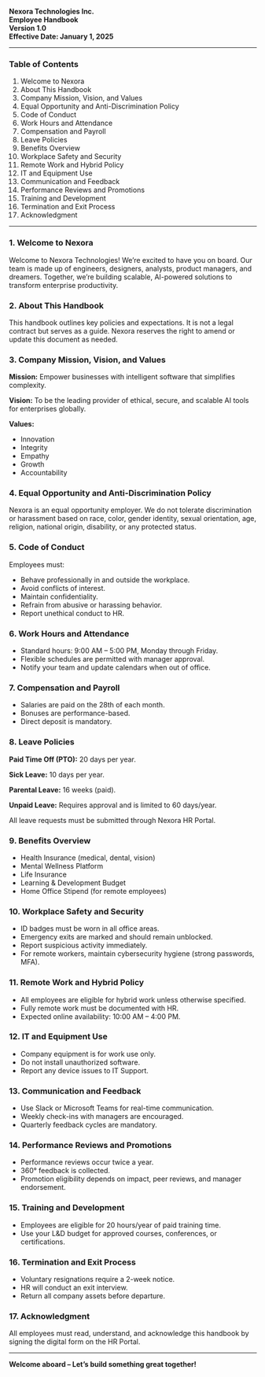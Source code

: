 **Nexora Technologies Inc.**  
**Employee Handbook**  
**Version 1.0**  
**Effective Date: January 1, 2025**

---

### Table of Contents
1. Welcome to Nexora
2. About This Handbook
3. Company Mission, Vision, and Values
4. Equal Opportunity and Anti-Discrimination Policy
5. Code of Conduct
6. Work Hours and Attendance
7. Compensation and Payroll
8. Leave Policies
9. Benefits Overview
10. Workplace Safety and Security
11. Remote Work and Hybrid Policy
12. IT and Equipment Use
13. Communication and Feedback
14. Performance Reviews and Promotions
15. Training and Development
16. Termination and Exit Process
17. Acknowledgment

---

### 1. Welcome to Nexora
Welcome to Nexora Technologies! We’re excited to have you on board. Our team is made up of engineers, designers, analysts, product managers, and dreamers. Together, we’re building scalable, AI-powered solutions to transform enterprise productivity.

### 2. About This Handbook
This handbook outlines key policies and expectations. It is not a legal contract but serves as a guide. Nexora reserves the right to amend or update this document as needed.

### 3. Company Mission, Vision, and Values
**Mission:** Empower businesses with intelligent software that simplifies complexity.

**Vision:** To be the leading provider of ethical, secure, and scalable AI tools for enterprises globally.

**Values:**
- Innovation
- Integrity
- Empathy
- Growth
- Accountability

### 4. Equal Opportunity and Anti-Discrimination Policy
Nexora is an equal opportunity employer. We do not tolerate discrimination or harassment based on race, color, gender identity, sexual orientation, age, religion, national origin, disability, or any protected status.

### 5. Code of Conduct
Employees must:
- Behave professionally in and outside the workplace.
- Avoid conflicts of interest.
- Maintain confidentiality.
- Refrain from abusive or harassing behavior.
- Report unethical conduct to HR.

### 6. Work Hours and Attendance
- Standard hours: 9:00 AM – 5:00 PM, Monday through Friday.
- Flexible schedules are permitted with manager approval.
- Notify your team and update calendars when out of office.

### 7. Compensation and Payroll
- Salaries are paid on the 28th of each month.
- Bonuses are performance-based.
- Direct deposit is mandatory.

### 8. Leave Policies
**Paid Time Off (PTO):** 20 days per year.

**Sick Leave:** 10 days per year.

**Parental Leave:** 16 weeks (paid).

**Unpaid Leave:** Requires approval and is limited to 60 days/year.

All leave requests must be submitted through Nexora HR Portal.

### 9. Benefits Overview
- Health Insurance (medical, dental, vision)
- Mental Wellness Platform
- Life Insurance
- Learning & Development Budget
- Home Office Stipend (for remote employees)

### 10. Workplace Safety and Security
- ID badges must be worn in all office areas.
- Emergency exits are marked and should remain unblocked.
- Report suspicious activity immediately.
- For remote workers, maintain cybersecurity hygiene (strong passwords, MFA).

### 11. Remote Work and Hybrid Policy
- All employees are eligible for hybrid work unless otherwise specified.
- Fully remote work must be documented with HR.
- Expected online availability: 10:00 AM – 4:00 PM.

### 12. IT and Equipment Use
- Company equipment is for work use only.
- Do not install unauthorized software.
- Report any device issues to IT Support.

### 13. Communication and Feedback
- Use Slack or Microsoft Teams for real-time communication.
- Weekly check-ins with managers are encouraged.
- Quarterly feedback cycles are mandatory.

### 14. Performance Reviews and Promotions
- Performance reviews occur twice a year.
- 360° feedback is collected.
- Promotion eligibility depends on impact, peer reviews, and manager endorsement.

### 15. Training and Development
- Employees are eligible for 20 hours/year of paid training time.
- Use your L&D budget for approved courses, conferences, or certifications.

### 16. Termination and Exit Process
- Voluntary resignations require a 2-week notice.
- HR will conduct an exit interview.
- Return all company assets before departure.

### 17. Acknowledgment
All employees must read, understand, and acknowledge this handbook by signing the digital form on the HR Portal.

---

**Welcome aboard – Let’s build something great together!**

